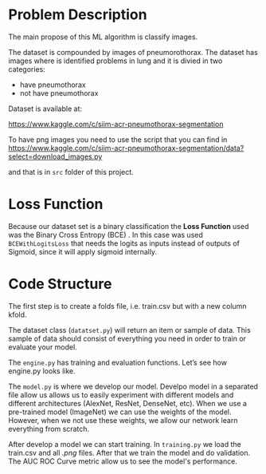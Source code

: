 # Problem Description

The main propose of this ML algorithm is classify images.

The dataset is compounded by images of pneumorothorax. The dataset has images
where is identified problems in lung and it is divied in two categories: 
- have pneumothorax
- not have pneumothorax 

Dataset is available at: 

https://www.kaggle.com/c/siim-acr-pneumothorax-segmentation  

To have png images you need to use the script that you can find in
https://www.kaggle.com/c/siim-acr-pneumothorax-segmentation/data?select=download_images.py 

and that is in `src` folder of this project.



# Loss Function

Because our dataset set is a binary classification the **Loss Function** used was the Binary Cross Entropy (BCE) .
In this case was used `BCEWithLogitsLoss` that needs the logits as inputs instead of outputs of Sigmoid,
since it will apply sigmoid internally.  

# Code Structure
 
The first step is to
create a folds file, i.e. train.csv but with a new column kfold.


The dataset class  (`datatset.py`) will return an
item or sample of data. This sample of data should consist of everything you need
in order to train or evaluate your model.

The `engine.py` has training and evaluation functions. Let’s see
how engine.py looks like.

The `model.py` is where we develop our model. Develpo model in a separated file allow us
allows us to easily experiment with different models and different architectures 
(AlexNet, ResNet, DenseNet, etc). When we use a pre-trained model (ImageNet) we can use the weights of the model. However, when we not
use these weights, we allow our network learn everything from scratch.

After develop a model we can start training. 
In `training.py` we load the train.csv and all _.png_ files. After that we train the model and
do validation. The AUC ROC Curve metric allow us to see the model's performance. 




